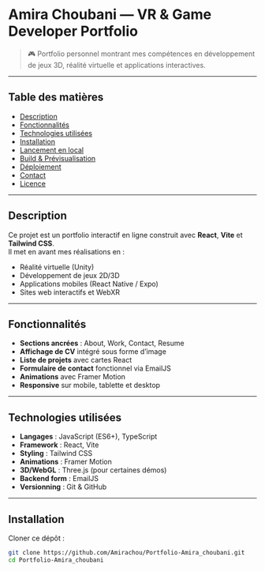 # Amira Choubani — VR & Game Developer Portfolio

> 🎮 Portfolio personnel montrant mes compétences en développement de jeux 3D, réalité virtuelle et applications interactives.

---

## Table des matières

- [Description](#description)  
- [Fonctionnalités](#fonctionnalités)  
- [Technologies utilisées](#technologies-utilisées)  
- [Installation](#installation)  
- [Lancement en local](#lancement-en-local)  
- [Build & Prévisualisation](#build--prévisualisation)  
- [Déploiement](#déploiement)  
- [Contact](#contact)  
- [Licence](#licence)  

---

## Description

Ce projet est un portfolio interactif en ligne construit avec **React**, **Vite** et **Tailwind CSS**.  
Il met en avant mes réalisations en :

- Réalité virtuelle (Unity)  
- Développement de jeux 2D/3D  
- Applications mobiles (React Native / Expo)  
- Sites web interactifs et WebXR  

---

## Fonctionnalités

- **Sections ancrées** : About, Work, Contact, Resume  
- **Affichage de CV** intégré sous forme d’image  
- **Liste de projets** avec cartes React  
- **Formulaire de contact** fonctionnel via EmailJS  
- **Animations** avec Framer Motion  
- **Responsive** sur mobile, tablette et desktop  

---

## Technologies utilisées

- **Langages** : JavaScript (ES6+), TypeScript  
- **Framework** : React, Vite  
- **Styling** : Tailwind CSS  
- **Animations** : Framer Motion  
- **3D/WebGL** : Three.js (pour certaines démos)  
- **Backend form** : EmailJS  
- **Versionning** : Git & GitHub  

---

## Installation

Cloner ce dépôt :

```bash
git clone https://github.com/Amirachou/Portfolio-Amira_choubani.git
cd Portfolio-Amira_choubani
